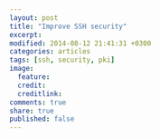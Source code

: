 ```yaml
---
layout: post
title: "Improve SSH security"
excerpt: 
modified: 2014-08-12 21:41:31 +0300
categories: articles
tags: [ssh, security, pki]
image:
  feature: 
  credit: 
  creditlink: 
comments: true
share: true
published: false
---
```

